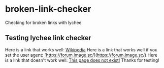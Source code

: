 # broken-link-checker
Checking for broken links with lychee

## Testing lychee link checker
Here is a link that works well: [Wikipedia](https://www.wikipedia.org/)
Here is a link that works well if you set the user agent: [https://forum.image.sc/](https://forum.image.sc/)
Here is a link that doesn't work well: [This page does not exist!](https://dask.org/this-link-does-not-exist)
Thanks for testing!
